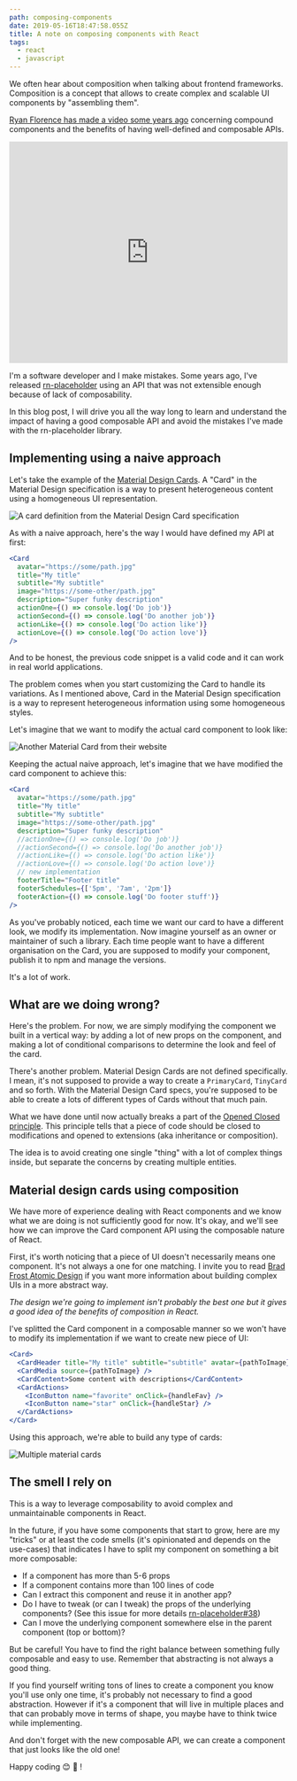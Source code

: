 ```yaml
---
path: composing-components
date: 2019-05-16T18:47:58.055Z
title: A note on composing components with React
tags:
  - react
  - javascript
---
```


We often hear about composition when talking about frontend frameworks. Composition is a concept that allows to create complex and scalable UI components by "assembling them".

[Ryan Florence has made a video some years ago](https://www.youtube.com/watch?v=hEGg-3pIHlE) concerning compound components and the benefits of having well-defined and composable APIs.

<iframe width="100%" height="400" src="https://www.youtube.com/embed/hEGg-3pIHlE" frameborder="0" allow="accelerometer; autoplay; encrypted-media; gyroscope; picture-in-picture" allowfullscreen></iframe>

I'm a software developer and I make mistakes. Some years ago, I've released [rn-placeholder](https://github.com/mfrachet/rn-placeholder) using an API that was not extensible enough because of lack of composability.

In this blog post, I will drive you all the way long to learn and understand the impact of having a good composable API and avoid the mistakes I've made with the rn-placeholder library.

## Implementing using a naive approach

Let's take the example of the [Material Design Cards](https://material.io/design/components/cards.html). A "Card" in the Material Design specification is a way to present heterogeneous content using a homogeneous UI representation.

![A card definition from the Material Design Card specification](/assets/mio-design_assets_1ezntdj8h1j0bfkbl23lyzewjjvmzy_uv_cards-elements-2b.png 'A card definition from the Material Design Card specification')

As with a naive approach, here's the way I would have defined my API at first:

```jsx
<Card
  avatar="https://some/path.jpg"
  title="My title"
  subtitle="My subtitle"
  image="https://some-other/path.jpg"
  description="Super funky description"
  actionOne={() => console.log('Do job')}
  actionSecond={() => console.log('Do another job')}
  actionLike={() => console.log('Do action like')}
  actionLove={() => console.log('Do action love')}
/>
```

And to be honest, the previous code snippet is a valid code and it can work in real world applications.

The problem comes when you start customizing the Card to handle its variations. As I mentioned above, Card in the Material Design specification is a way to represent heterogeneous information using some homogeneous styles.

Let's imagine that we want to modify the actual card component to look like:

![Another Material Card from their website](/assets/mio-design_assets_0b6xusjjsulxcutqtcvl0wurpww8_cards-dividers-2.png 'Another Material Card from their website')

Keeping the actual naive approach, let's imagine that we have modified the card component to achieve this:

```jsx
<Card
  avatar="https://some/path.jpg"
  title="My title"
  subtitle="My subtitle"
  image="https://some-other/path.jpg"
  description="Super funky description"
  //actionOne={() => console.log('Do job')}
  //actionSecond={() => console.log('Do another job')}
  //actionLike={() => console.log('Do action like')}
  //actionLove={() => console.log('Do action love')}
  // new implementation
  footerTitle="Footer title"
  footerSchedules={['5pm', '7am', '2pm']}
  footerAction={() => console.log('Do footer stuff')}
/>
```

As you've probably noticed, each time we want our card to have a different look, we modify its implementation. Now imagine yourself as an owner or maintainer of such a library. Each time people want to have a different organisation on the Card, you are supposed to modify your component, publish it to npm and manage the versions.

It's a lot of work.

## What are we doing wrong?

Here's the problem. For now, we are simply modifying the component we built in a vertical way: by adding a lot of new props on the component, and making a lot of conditional comparisons to determine the look and feel of the card.

There's another problem. Material Design Cards are not defined specifically. I mean, it's not supposed to provide a way to create a `PrimaryCard`, `TinyCard` and so forth. With the Material Design Card specs, you're supposed to be able to create a lots of different types of Cards without that much pain.

What we have done until now actually breaks a part of the [Opened Closed principle](https://en.wikipedia.org/wiki/Open%E2%80%93closed_principle). This principle tells that a piece of code should be closed to modifications and opened to extensions (aka inheritance or composition).

The idea is to avoid creating one single "thing" with a lot of complex things inside, but separate the concerns by creating multiple entities.

## Material design cards using composition

We have more of experience dealing with React components and we know what we are doing is not sufficiently good for now. It's okay, and we'll see how we can improve the Card component API using the composable nature of React.

First, it's worth noticing that a piece of UI doesn't necessarily means one component. It's not always a one for one matching. I invite you to read [Brad Frost Atomic Design](http://bradfrost.com/blog/post/atomic-web-design/) if you want more information about building complex UIs in a more abstract way.

_The design we're going to implement isn't probably the best one but it gives a good idea of the benefits of composition in React._

I've splitted the Card component in a composable manner so we won't have to modify its implementation if we want to create new piece of UI:

```jsx
<Card>
  <CardHeader title="My title" subtitle="subtitle" avatar={pathToImage} />
  <CardMedia source={pathToImage} />
  <CardContent>Some content with descriptions</CardContent>
  <CardActions>
    <IconButton name="favorite" onClick={handleFav} />
    <IconButton name="star" onClick={handleStar} />
  </CardActions>
</Card>
```

Using this approach, we're able to build any type of cards:

![Multiple material cards](/assets/cards003.png 'Multiple material cards')

## The smell I rely on

This is a way to leverage composability to avoid complex and unmaintainable components in React.

In the future, if you have some components that start to grow, here are my "tricks" or at least the code smells (it's opinionated and depends on the use-cases) that indicates I have to split my component on something a bit more composable:

- If a component has more than 5-6 props
- If a component contains more than 100 lines of code
- Can I extract this component and reuse it in another app?
- Do I have to tweak (or can I tweak) the props of the underlying components? (See this issue for more details [rn-placeholder#38](https://github.com/mfrachet/rn-placeholder/issues/38))
- Can I move the underlying component somewhere else in the parent component (top or bottom)?

But be careful! You have to find the right balance between something fully composable and easy to use. Remember that abstracting is not always a good thing.

If you find yourself writing tons of lines to create a component you know you'll use only one time, it's probably not necessary to find a good abstraction. However if it's a component that will live in multiple places and that can probably move in terms of shape, you maybe have to think twice while implementing.

And don't forget with the new composable API, we can create a component that just looks like the old one!

Happy coding :blush: :tada: !
